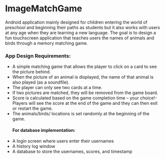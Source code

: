 # ImageMatchGame

Android application mainly designed for children entering the world of preschool and beginning their paths as students but it also works with users at any age when they are learning a new language. The goal is to design a fun touchscreen application that teaches users the names of animals and birds through a memory matching game.
### App Design Requirements:
- A simple matching game that allows the player to click on a card to see the picture behind.
- When the picture of an animal is displayed, the name of that animal is also played (as a soundfile).
- The player can only see two cards at a time.
- If two pictures are matched, they will be removed from the game board.
- Score is calculated based on the game completion time – your choice!- Players will see the score at the end of the game and they can then exit or restart the game.
- The animals/birds/ locations is set randomly at the beginning of the game.
  #### For database implementation:
- A login screen where users enter their usernames
- A history log window
- A database to store the usernames, scores, and timestamp
